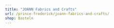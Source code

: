 ```yaml
---
title: "JOANN Fabrics and Crafts"
url: /prince-frederick/joann-fabrics-and-crafts/
shop: Basteln
---
```

